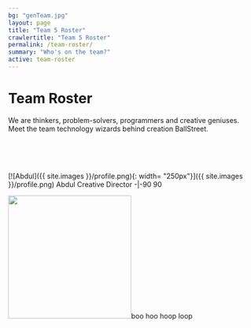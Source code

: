 ```yaml
---
bg: "genTeam.jpg"
layout: page
title: "Team 5 Roster"
crawlertitle: "Team 5 Roster"
permalink: /team-roster/
summary: "Who's on the team?"
active: team-roster
---
```

# Team Roster
We are thinkers, problem-solvers, programmers and creative geniuses. <br>Meet the team technology wizards behind creation BallStreet.

<br><br><br>

[![Abdul]({{ site.images }}/profile.png){: width= "250px"}]({{ site.images }}/profile.png)
Abdul Creative Director -|-90 90

<img src= "/CS2212-Team5/assets/images/profile.png" width = "250px" />boo hoo hoop loop

